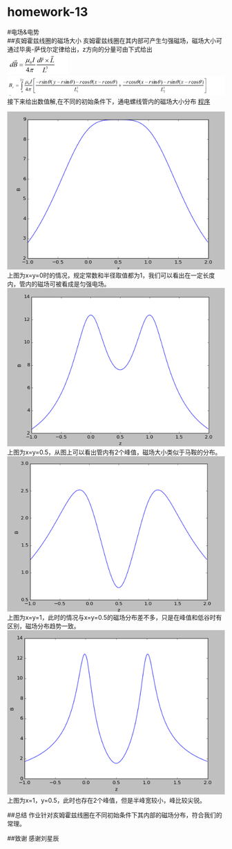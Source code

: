 # homework-13
#电场&电势  
##亥姆霍兹线圈的磁场大小
亥姆霍兹线圈在其内部可产生匀强磁场，磁场大小可通过毕奥-萨伐尔定律给出，z方向的分量可由下式给出  
![](https://github.com/Wangzhengwhu/homework-13/blob/master/%E5%85%AC%E5%BC%8F1.png)  
![](https://github.com/Wangzhengwhu/homework-13/blob/master/%E5%85%AC%E5%BC%8F2.png)   
接下来给出数值解,在不同的初始条件下，通电螺线管内的磁场大小分布
[程序](https://github.com/Wangzhengwhu/homework-13/blob/master/1.py)      

![](https://github.com/Wangzhengwhu/homework-13/blob/master/1.png)  
上图为x=y=0时的情况，规定常数和半径取值都为1，我们可以看出在一定长度内，管内的磁场可被看成是匀强电场。  
![](https://github.com/Wangzhengwhu/homework-13/blob/master/2.png)  
上图为x=y=0.5，从图上可以看出管内有2个峰值，磁场大小类似于马鞍的分布。  
![](https://github.com/Wangzhengwhu/homework-13/blob/master/3.png)  
上图为x=y=1，此时的情况与x=y=0.5的磁场分布差不多，只是在峰值和低谷时有区别，磁场分布趋势一致。  
![](https://github.com/Wangzhengwhu/homework-13/blob/master/4.png)  
上图为x=1，y=0.5，此时也存在2个峰值，但是半峰宽较小，峰比较尖锐。  

##总结
作业针对亥姆霍兹线圈在不同初始条件下其内部的磁场分布，符合我们的常理。  

##致谢
感谢刘星辰




